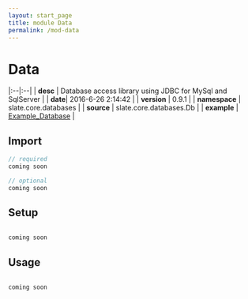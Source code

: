 ```yaml
---
layout: start_page
title: module Data
permalink: /mod-data
---
```


# Data

|:--|:--|
| **desc** | Database access library using JDBC for MySql and SqlServer | 
| **date**| 2016-6-26 2:14:42 |
| **version** | 0.9.1  |
| **namespace** | slate.core.databases  |
| **source** | slate.core.databases.Db  |
| **example** | [Example_Database](https://github.com/code-helix/slatekit/blob/master/src/apps/scala/slate-examples/src/main/scala/slate/examples/Example_Database.scala) |

## Import
```scala 
// required 
coming soon

// optional 
coming soon

```

## Setup
```scala

coming soon

```

## Usage
```scala

coming soon

```


